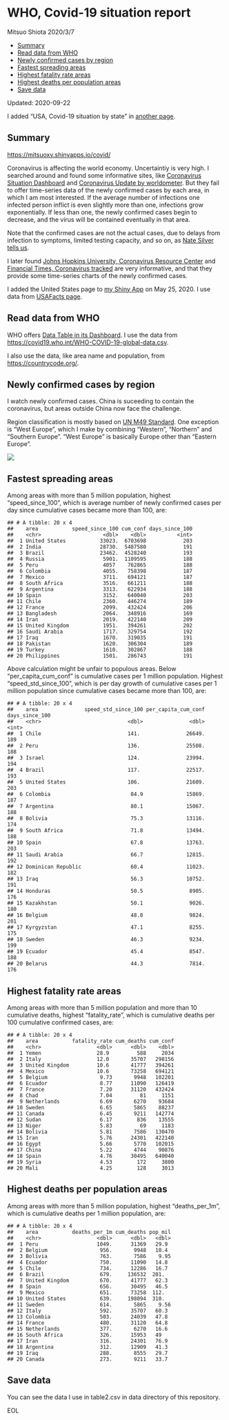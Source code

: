 WHO, Covid-19 situation report
================
Mitsuo Shiota
2020/3/7

  - [Summary](#summary)
  - [Read data from WHO](#read-data-from-who)
  - [Newly confirmed cases by region](#newly-confirmed-cases-by-region)
  - [Fastest spreading areas](#fastest-spreading-areas)
  - [Highest fatality rate areas](#highest-fatality-rate-areas)
  - [Highest deaths per population
    areas](#highest-deaths-per-population-areas)
  - [Save data](#save-data)

Updated: 2020-09-22

I added “USA, Covid-19 situation by state” in [another page](USA.md).

## Summary

<https://mitsuoxv.shinyapps.io/covid/>

Coronavirus is affecting the world economy. Uncertaintiy is very high. I
searched around and found some informative sites, like [Coronavirus
Situation
Dashboard](https://who.maps.arcgis.com/apps/opsdashboard/index.html#/c88e37cfc43b4ed3baf977d77e4a0667)
and [Coronavirus Update by
worldometer](https://www.worldometers.info/coronavirus/). But they fail
to offer time-series data of the newly confirmed cases by each area, in
which I am most interested. If the average number of infections one
infected person inflict is even slightly more than one, infections grow
exponentially. If less than one, the newly confirmed cases begin to
decrease, and the virus will be contained eventually in that area.

Note that the confirmed cases are not the actual cases, due to delays
from infection to symptoms, limited testing capacity, and so on, as
[Nate Silver tells
us](https://fivethirtyeight.com/features/coronavirus-case-counts-are-meaningless/).

I later found [Johns Hopkins University, Coronavirus Resource
Center](https://coronavirus.jhu.edu/) and [Financial Times, Coronavirus
tracked](https://www.ft.com/content/a26fbf7e-48f8-11ea-aeb3-955839e06441)
are very informative, and that they provide some time-series charts of
the newly confirmed cases.

I added the United States page to [my Shiny
App](https://mitsuoxv.shinyapps.io/covid/) on May 25, 2020. I use data
from [USAFacts
page](https://usafacts.org/visualizations/coronavirus-covid-19-spread-map/).

## Read data from WHO

WHO offers [Data Table in its Dashboard](https://covid19.who.int/table).
I use the data from
<https://covid19.who.int/WHO-COVID-19-global-data.csv>.

I also use the data, like area name and population, from
<https://countrycode.org/>.

## Newly confirmed cases by region

I watch newly confirmed cases. China is suceeding to contain the
coronavirus, but areas outside China now face the challenge.

Region classification is mostly based on [UN M49
Standard](https://unstats.un.org/unsd/methodology/m49/). One exception
is “West Europe”, which I make by combining “Western”, “Northern” and
“Southern Europe”. “West Europe” is basically Europe other than
“Eastern Europe”.

![](README_files/figure-gfm/chart-1.png)<!-- -->

## Fastest spreading areas

Among areas with more than 5 million population, highest
“speed\_since\_100”, which is average number of newly confirmed cases
per day since cumulative cases became more than 100, are:

    ## # A tibble: 20 x 4
    ##    area           speed_since_100 cum_conf days_since_100
    ##    <chr>                    <dbl>    <dbl>          <int>
    ##  1 United States           33023.  6703698            203
    ##  2 India                   28730.  5487580            191
    ##  3 Brazil                  23462.  4528240            193
    ##  4 Russia                   5901.  1109595            188
    ##  5 Peru                     4057    762865            188
    ##  6 Colombia                 4055.   758398            187
    ##  7 Mexico                   3711.   694121            187
    ##  8 South Africa             3516.   661211            188
    ##  9 Argentina                3313.   622934            188
    ## 10 Spain                    3152.   640040            203
    ## 11 Chile                    2360.   446274            189
    ## 12 France                   2099.   432424            206
    ## 13 Bangladesh               2064.   348916            169
    ## 14 Iran                     2019.   422140            209
    ## 15 United Kingdom           1951.   394261            202
    ## 16 Saudi Arabia             1717.   329754            192
    ## 17 Iraq                     1670.   319035            191
    ## 18 Pakistan                 1620.   306304            189
    ## 19 Turkey                   1610.   302867            188
    ## 20 Philippines              1501.   286743            191

Above calculation might be unfair to populous areas. Below
“per\_capita\_cum\_conf” is cumulative cases per 1 million population.
Highest “speed\_std\_since\_100”, which is per day growth of cumulative
cases per 1 million population since cumulative cases became more than
100, are:

    ## # A tibble: 20 x 4
    ##    area               speed_std_since_100 per_capita_cum_conf days_since_100
    ##    <chr>                            <dbl>               <dbl>          <int>
    ##  1 Chile                            141.               26649.            189
    ##  2 Peru                             136.               25508.            188
    ##  3 Israel                           124.               23994.            194
    ##  4 Brazil                           117.               22517.            193
    ##  5 United States                    106.               21609.            203
    ##  6 Colombia                          84.9              15869.            187
    ##  7 Argentina                         80.1              15067.            188
    ##  8 Bolivia                           75.3              13116.            174
    ##  9 South Africa                      71.8              13494.            188
    ## 10 Spain                             67.8              13763.            203
    ## 11 Saudi Arabia                      66.7              12815.            192
    ## 12 Dominican Republic                60.4              11023.            182
    ## 13 Iraq                              56.3              10752.            191
    ## 14 Honduras                          50.5               8905.            176
    ## 15 Kazakhstan                        50.1               9026.            180
    ## 16 Belgium                           48.8               9824.            201
    ## 17 Kyrgyzstan                        47.1               8255.            175
    ## 18 Sweden                            46.3               9234.            199
    ## 19 Ecuador                           45.4               8547.            188
    ## 20 Belarus                           44.3               7814.            176

## Highest fatality rate areas

Among areas with more than 5 million population and more than 10
cumulative deaths, highest “fatality\_rate”, which is cumulative deaths
per 100 cumulative confirmed cases, are:

    ## # A tibble: 20 x 4
    ##    area           fatality_rate cum_deaths cum_conf
    ##    <chr>                  <dbl>      <dbl>    <dbl>
    ##  1 Yemen                  28.9         588     2034
    ##  2 Italy                  12.0       35707   298156
    ##  3 United Kingdom         10.6       41777   394261
    ##  4 Mexico                 10.6       73258   694121
    ##  5 Belgium                 9.73       9948   102201
    ##  6 Ecuador                 8.77      11090   126419
    ##  7 France                  7.20      31120   432424
    ##  8 Chad                    7.04         81     1151
    ##  9 Netherlands             6.69       6270    93684
    ## 10 Sweden                  6.65       5865    88237
    ## 11 Canada                  6.45       9211   142774
    ## 12 Sudan                   6.17        836    13555
    ## 13 Niger                   5.83         69     1183
    ## 14 Bolivia                 5.81       7586   130470
    ## 15 Iran                    5.76      24301   422140
    ## 16 Egypt                   5.66       5770   102015
    ## 17 China                   5.22       4744    90876
    ## 18 Spain                   4.76      30495   640040
    ## 19 Syria                   4.53        172     3800
    ## 20 Mali                    4.25        128     3013

## Highest deaths per population areas

Among areas with more than 5 million population, highest
“deaths\_per\_1m”, which is cumulative deaths per 1 million
population, are:

    ## # A tibble: 20 x 4
    ##    area           deaths_per_1m cum_deaths pop_mil
    ##    <chr>                  <dbl>      <dbl>   <dbl>
    ##  1 Peru                   1049.      31369   29.9 
    ##  2 Belgium                 956.       9948   10.4 
    ##  3 Bolivia                 763.       7586    9.95
    ##  4 Ecuador                 750.      11090   14.8 
    ##  5 Chile                   734.      12286   16.7 
    ##  6 Brazil                  679.     136532  201.  
    ##  7 United Kingdom          670.      41777   62.3 
    ##  8 Spain                   656.      30495   46.5 
    ##  9 Mexico                  651.      73258  112.  
    ## 10 United States           639.     198094  310.  
    ## 11 Sweden                  614.       5865    9.56
    ## 12 Italy                   592.      35707   60.3 
    ## 13 Colombia                503.      24039   47.8 
    ## 14 France                  480.      31120   64.8 
    ## 15 Netherlands             377.       6270   16.6 
    ## 16 South Africa            326.      15953   49   
    ## 17 Iran                    316.      24301   76.9 
    ## 18 Argentina               312.      12909   41.3 
    ## 19 Iraq                    288.       8555   29.7 
    ## 20 Canada                  273.       9211   33.7

## Save data

You can see the data I use in table2.csv in data directory of this
repository.

EOL
